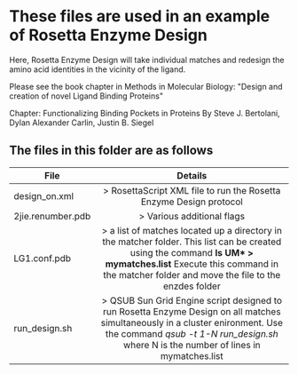 # These files are used in an example of Rosetta Enzyme Design

Here, Rosetta Enzyme Design will take individual matches and redesign the  
amino acid identities in the vicinity of the ligand. 

Please see the book chapter in Methods in Molecular Biology:
"Design and creation of novel Ligand Binding Proteins"

Chapter: Functionalizing Binding Pockets in Proteins
By Steve J. Bertolani,
   Dylan Alexander Carlin,
   Justin B. Siegel


## The files in this folder are as follows
|File			| Details 				|
|-----------|:-------------------:|
|design_on.xml		|> RosettaScript XML file to run the Rosetta Enzyme Design protocol|
|2jie.renumber.pdb	|> Various additional flags|
|LG1.conf.pdb		|> a list of matches located up a directory in the matcher folder. This list can be created using the command **ls UM\* > mymatches.list** Execute this command in the matcher folder and move the file to the enzdes folder |
|run_design.sh	|> QSUB Sun Grid Engine script designed to run Rosetta Enzyme Design on all matches simultaneously in a cluster enironment. Use the command *qsub -t 1-N run_design.sh* where N is the number of lines in mymatches.list|